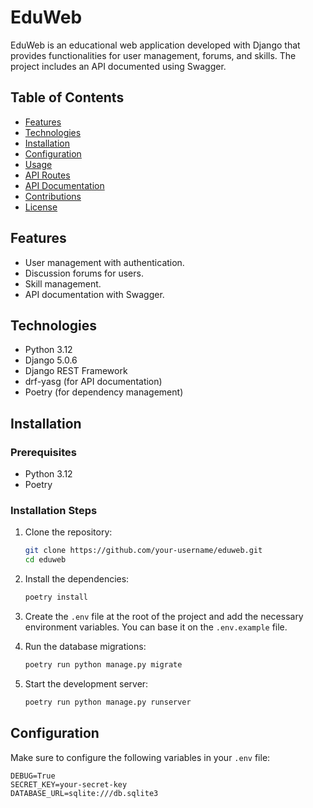 # EduWeb

EduWeb is an educational web application developed with Django that provides functionalities for user management, forums, and skills. The project includes an API documented using Swagger.

## Table of Contents

- [Features](#features)
- [Technologies](#technologies)
- [Installation](#installation)
- [Configuration](#configuration)
- [Usage](#usage)
- [API Routes](#api-routes)
- [API Documentation](#api-documentation)
- [Contributions](#contributions)
- [License](#license)

## Features

- User management with authentication.
- Discussion forums for users.
- Skill management.
- API documentation with Swagger.

## Technologies

- Python 3.12
- Django 5.0.6
- Django REST Framework
- drf-yasg (for API documentation)
- Poetry (for dependency management)

## Installation

### Prerequisites

- Python 3.12
- Poetry

### Installation Steps

1. Clone the repository:

    ```bash
    git clone https://github.com/your-username/eduweb.git
    cd eduweb
    ```

2. Install the dependencies:

    ```bash
    poetry install
    ```

3. Create the `.env` file at the root of the project and add the necessary environment variables. You can base it on the `.env.example` file.

4. Run the database migrations:

    ```bash
    poetry run python manage.py migrate
    ```

5. Start the development server:

    ```bash
    poetry run python manage.py runserver
    ```

## Configuration

Make sure to configure the following variables in your `.env` file:

```env
DEBUG=True
SECRET_KEY=your-secret-key
DATABASE_URL=sqlite:///db.sqlite3
